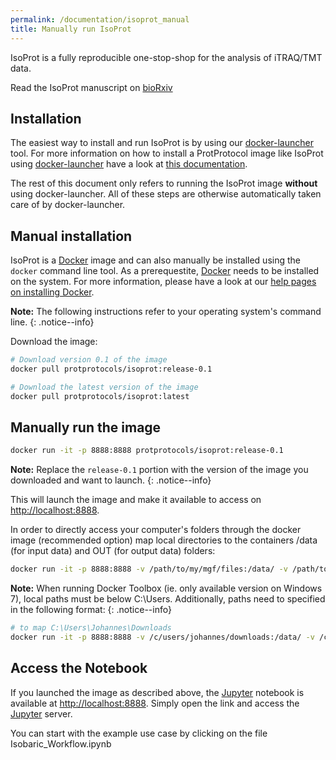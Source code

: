 ```yaml
---
permalink: /documentation/isoprot_manual
title: Manually run IsoProt
---
```


IsoProt is a fully reproducible one-stop-shop for the analysis of iTRAQ/TMT data. 

<i class="far fa-file-alt"></i> Read the IsoProt manuscript on [bioRxiv](https://doi.org/10.1101/446070)

## Installation

The easiest way to install and run IsoProt is by using our [docker-launcher](/documentation/docker_launcher) tool. For more information on how to install a ProtProtocol image like IsoProt using [docker-launcher](https://github.com/ProtProtocols/docker-launcher) have a look at [this documentation](/documentation/docker_launcher).

The rest of this document only refers to running the IsoProt image **without** using docker-launcher. All of these steps are otherwise automatically taken care of by docker-launcher.

## Manual installation

IsoProt is a [Docker](https://www.docker.com) image and can also manually be installed using the `docker` command line tool. As a prerequestite, [Docker](https://www.docker.com) needs to be installed on the system. For more information, please have a look at our [help pages on installing Docker](/documentation/install_docker).

**Note:** The following instructions refer to your operating system's command line.
{: .notice--info}

Download the image:

```bash
# Download version 0.1 of the image
docker pull protprotocols/isoprot:release-0.1

# Download the latest version of the image
docker pull protprotocols/isoprot:latest
```

## Manually run the image

```bash
docker run -it -p 8888:8888 protprotocols/isoprot:release-0.1
```

**Note:** Replace the `release-0.1` portion with the version of the image you downloaded and want to launch.
{: .notice--info}

This will launch the image and make it available to access on [http://localhost:8888](http://localhost:8888).

In order to directly access your computer's folders through the docker image (recommended option) map local directories to the containers /data (for input data) and OUT (for output data) folders:

```bash
docker run -it -p 8888:8888 -v /path/to/my/mgf/files:/data/ -v /path/to/my/result/folder:/home/biodocker/OUT protprotocols/isoprot
```

**Note:** When running Docker Toolbox (ie. only available version on Windows 7), local paths must be below C:\Users. Additionally, paths need to specified in the following format:
{: .notice--info}

```bash
# to map C:\Users\Johannes\Downloads
docker run -it -p 8888:8888 -v /c/users/johannes/downloads:/data/ -v /c/users/johannes/results:/home/biodocker/OUT protprotocols/isoprot
```

## Access the Notebook

If you launched the image as described above, the [Jupyter](https://jupyter.org) notebook is available at [http://localhost:8888](http://localhost:8888). Simply open the link and access the [Jupyter](https://jupyter.org) server.

You can start with the example use case by clicking on the file Isobaric_Workflow.ipynb
